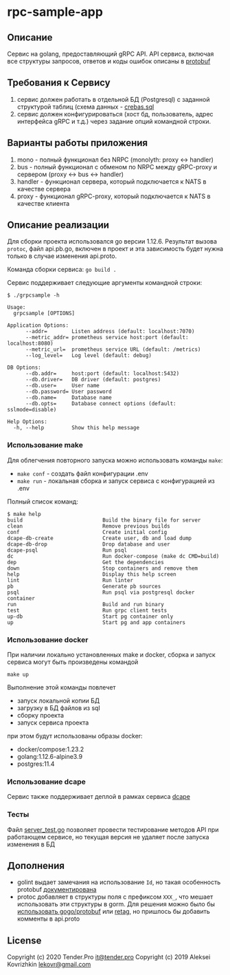 # rpc-sample-app

## Описание

Сервис на golang, предоставляющий gRPC API. API сервиса, включая все структуры запросов, ответов и коды ошибок описаны в [protobuf](api/pb/api.proto)

## Требования к Сервису

1. сервис должен работать в отдельной БД (Postgresql) с заданной структурой таблиц (схема данных - [crebas.sql](sql/crebas.sql)
2. сервис должен конфигурироваться (хост бд, пользователь, адрес интерфейса gRPC и т.д.) через задание опций командной строки. 

## Варианты работы приложения

1. mono - полный функционал без NRPC (monolyth: proxy <-> handler)
2. bus - полный функционал с обменом по NRPC между gRPC-proxy и сервером (proxy <-> bus <-> handler)
3. handler - функционал сервера, который подключается к NATS в качестве сервера
4. proxy - функционал gRPC-proxy, который подключается к NATS в качестве клиента

## Описание реализации

Для сборки проекта использовался go версии 1.12.6. Результат вызова `protoc`, файл api.pb.go, включен в проект и эта зависимость будет нужна только в случае изменения api.proto.

Команда сборки сервиса: `go build .`

Сервис поддерживает следующие аргументы командной строки:
```
$ ./grpcsample -h

Usage:
  grpcsample [OPTIONS]

Application Options:
      --addr=        Listen address (default: localhost:7070)
      --metric_addr= prometheus service host:port (default: localhost:8080)
      --metric_url=  prometheus service URL (default: /metrics)
      --log_level=   Log level (default: debug)

DB Options:
      --db.addr=     host:port (default: localhost:5432)
      --db.driver=   DB driver (default: postgres)
      --db.user=     User name
      --db.password= User password
      --db.name=     Database name
      --db.opts=     Database connect options (default: sslmode=disable)

Help Options:
  -h, --help         Show this help message
```

### Использование make

Для облегчения повторного запуска можно использовать команды `make`:
* `make conf` - создать файл конфигурации .env
* `make run` - локальная сборка и запуск сервиса с конфигурацией из .env

Полный список команд:
```
$ make help
build                          Build the binary file for server
clean                          Remove previous builds
conf                           Create initial config
dcape-db-create                Create user, db and load dump
dcape-db-drop                  Drop database and user
dcape-psql                     Run psql
dc                             Run docker-compose (make dc CMD=build)
dep                            Get the dependencies
down                           Stop containers and remove them
help                           Display this help screen
lint                           Run linter
pb                             Generate pb sources
psql                           Run psql via postgresql docker container
run                            Build and run binary
test                           Run grpc client tests
up-db                          Start pg container only
up                             Start pg and app containers
```

### Использование docker

При наличии локально установленных make и docker, сборка и запуск сервиса могут быть произведены командой
```
make up
```
Выполнение этой команды повлечет
* запуск локальной копии БД
* загрузку в БД файлов из sql
* сборку проекта
* запуск сервиса проекта

при этом будут использованы образы docker:
* docker/compose:1.23.2
* golang:1.12.6-alpine3.9
* postgres:11.4

### Использование dcape

Сервис также поддерживает деплой в рамках сервиса [dcape](https://github.com/dopos/dcape)

### Тесты

Файл [server_test.go](server_test.go) позволяет провести тестирование методов API при работающем сервисе, но текущая версия не удаляет после запуска изменения в БД

## Дополнения

* golint выдает замечания на использование `Id`, но такая особенность protobuf [документирована](https://github.com/golang/protobuf/issues/73#issuecomment-138699104)
* protoc добавляет в структуры поля с префиксом `XXX_`, что мешает использовать эти структуры в gorm. Для решения можно было бы [использовать gogo/protobuf](https://github.com/golang/protobuf/issues/52#issuecomment-284219742) или [retag](https://github.com/golang/protobuf/issues/52#issuecomment-295596893), но пришлось бы добавить комменты в api.proto

## License

Copyright (c) 2020 Tender.Pro <it@tender.pro>
Copyright (c) 2019 Aleksei Kovrizhkin <lekovr@gmail.com>
